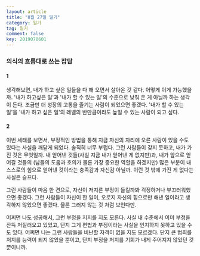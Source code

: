 ```yaml
---
layout: article
title: "8월 27일 일기"
category: 일기
tag: 일기
comment: false
key: 2019070601
---
```


### 의식의 흐름대로 쓰는 잡담

#### 1

생각해보면, 내가 하고 싶은 일들을 다 해 오면서 살아온 것 같다.
어떻게 이게 가능했을까.
'내가 하고싶은 일'과 '내가 할 수 있는 일'의 수준으로 낮춰 온 게 아닐까 하는 생각이 든다.
조금만 더 성장의 고통을 즐기는 사람이 되었으면 좋겠다.
'내가 할 수 있는 일'을 '내가 하고 싶은 일'의 레벨의 반만큼이라도 높일 수 있는 사람이 되고 싶다.

#### 2

이번 세태를 보면서, 부정적인 방법을 통해 지금 자신의 자리에 오른 사람이 있을 수도 있다는 사실을 깨닫게 되었다.
솔직히 너무 부럽다.
그런 사람들이 갖지 못하고, 내가 가진 것은 무엇일까.
내 얻어낸 것들(사실 지금 내가 얻어낸 게 없지만)과, 내가 앞으로 얻어갈 것들의 (남들의 도움과 호의가 물론 가장 중요한 역할을 하겠지만) 많은 부분이 내 스스로의 힘으로 얻어낸 것이라는 충족감과 자신감 아닐까.
이런 것 밖에 가진 게 없다는 사실은 슬프다.

그런 사람들이 마음 한 켠으로, 자신이 저지른 부정이 들킬까봐 걱정하거나 부끄러워했으면 좋겠다.
그런 사람들이 자신이 한 일이, 오로지 자신의 힘으로만 해낸 일이라고 생각하지 않았으면 좋겠다.
물론 그러지 않는 것 처럼 보인다만.

어쩌면 나도 성공해서, 그런 부정을 저지를 지도 모른다.
사실 내 수준에서 이미 부정을 잔뜩 저질러오고 있었고, 단지 그게 편법과 부정이라는 사실을 인지하지 못하고 있을 수도 있다.
어쩌면 나는 그런 사람들을 비난할 자격이 없을 지도 모르겠다. 단지 큰 범죄를 저지를 능력이 되지 않았을 뿐이고, 단지 부정을 저지를 기회가 내게 주어지지 않았던 것 뿐이니까.
